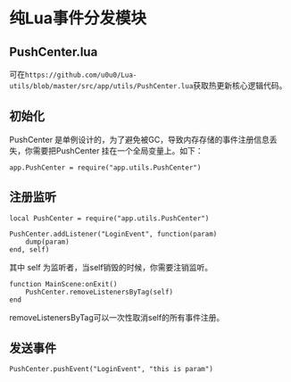 # 纯Lua事件分发模块

## PushCenter.lua

可在`https://github.com/u0u0/Lua-utils/blob/master/src/app/utils/PushCenter.lua`获取热更新核心逻辑代码。

## 初始化

PushCenter 是单例设计的，为了避免被GC，导致内存存储的事件注册信息丢失，你需要把PushCenter 挂在一个全局变量上。如下：

```
app.PushCenter = require("app.utils.PushCenter")
```

## 注册监听

```
local PushCenter = require("app.utils.PushCenter")

PushCenter.addListener("LoginEvent", function(param)
	dump(param)
end, self)
```

其中 self 为监听者，当self销毁的时候，你需要注销监听。

```
function MainScene:onExit()
	PushCenter.removeListenersByTag(self)
end
```

removeListenersByTag可以一次性取消self的所有事件注册。

## 发送事件

```
PushCenter.pushEvent("LoginEvent", "this is param")
```
